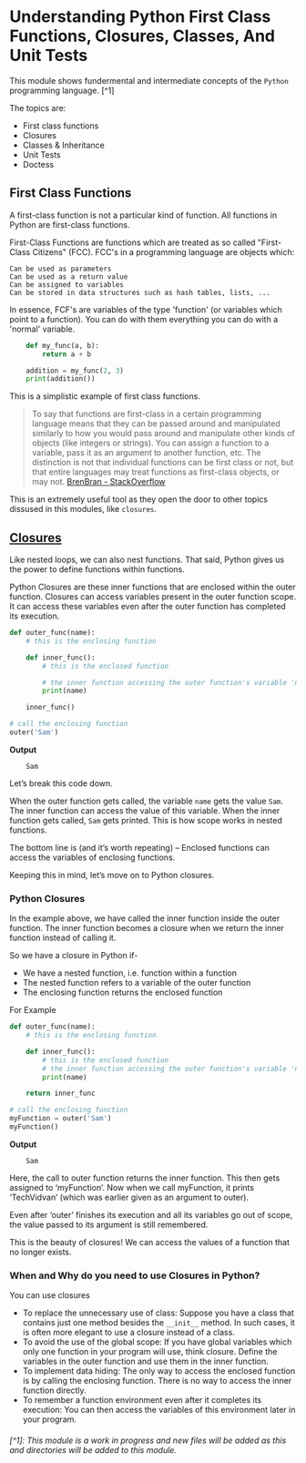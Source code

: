 # Understanding Python First Class Functions, Closures, Classes, And Unit Tests

This module shows fundermental and intermediate concepts of the `Python` programming language. [^1]

The topics are:

- First class functions
- Closures
- Classes & Inheritance
- Unit Tests
- Doctess

## First Class Functions

A first-class function is not a particular kind of function. All functions in Python are first-class functions.

First-Class Functions are functions which are treated as so called "First-Class Citizens" (FCC). FCC's in a programming language are objects which:

    Can be used as parameters
    Can be used as a return value
    Can be assigned to variables
    Can be stored in data structures such as hash tables, lists, ...

In essence, FCF's are variables of the type 'function' (or variables which point to a function). You can do with them everything you can do with a 'normal' variable.

```python
    def my_func(a, b):
        return a + b

    addition = my_func(2, 3)
    print(addition())
```

This is a simplistic example of first class functions.

> To say that functions are first-class in a certain programming language means that they can be passed around and manipulated similarly to how you would pass around and manipulate other kinds of objects (like integers or strings). You can assign a function to a variable, pass it as an argument to another function, etc. The distinction is not that individual functions can be first class or not, but that entire languages may treat functions as first-class objects, or may not. [BrenBran - StackOverflow](https://stackoverflow.com/a/27392443)

This is an extremely useful tool as they open the door to other topics dissused in this modules, like `closures`.

## [Closures]()

Like nested loops, we can also nest functions. That said, Python gives us the power to define functions within functions.

Python Closures are these inner functions that are enclosed within the outer function. Closures can access variables present in the outer function scope. It can access these variables even after the outer function has completed its execution.

```python
def outer_func(name):
    # this is the enclosing function

    def inner_func():
        # this is the enclosed function

        # the inner function accessing the outer function's variable 'name'
        print(name)

    inner_func()

# call the enclosing function
outer('Sam')
```

**Output**

        Sam

Let’s break this code down.

When the outer function gets called, the variable `name` gets the value `Sam`. The inner function can access the value of this variable. When the inner function gets called, `Sam` gets printed. This is how scope works in nested functions.

The bottom line is (and it’s worth repeating) – Enclosed functions can access the variables of enclosing functions.

Keeping this in mind, let’s move on to Python closures.

### Python Closures

In the example above, we have called the inner function inside the outer function. The inner function becomes a closure when we return the inner function instead of calling it.

So we have a closure in Python if-

- We have a nested function, i.e. function within a function
- The nested function refers to a variable of the outer function
- The enclosing function returns the enclosed function

For Example

```python
def outer_func(name):
    # this is the enclosing function

    def inner_func():
        # this is the enclosed function
        # the inner function accessing the outer function's variable 'name'
        print(name)

    return inner_func

# call the enclosing function
myFunction = outer('Sam')
myFunction()
```

**Output**

        Sam

Here, the call to outer function returns the inner function. This then gets assigned to ‘myFunction’. Now when we call myFunction, it prints ‘TechVidvan’ (which was earlier given as an argument to outer).

Even after ‘outer’ finishes its execution and all its variables go out of scope, the value passed to its argument is still remembered.

This is the beauty of closures! We can access the values of a function that no longer exists.

### When and Why do you need to use Closures in Python?

You can use closures

- To replace the unnecessary use of class: Suppose you have a class that contains just one method besides the `__init__` method. In such cases, it is often more elegant to use a closure instead of a class.
- To avoid the use of the global scope: If you have global variables which only one function in your program will use, think closure. Define the variables in the outer function and use them in the inner function.
- To implement data hiding: The only way to access the enclosed function is by calling the enclosing function. There is no way to access the inner function directly.
- To remember a function environment even after it completes its execution: You can then access the variables of this environment later in your program.

###### [^1]: This module is a work in progress and new files will be added as this and directories will be added to this module.
